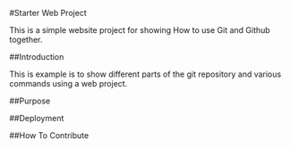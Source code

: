 #Starter Web Project

This is a simple website project for showing
How to use Git and Github together.

##Introduction

This is example is to show different parts 
of the git repository and various commands using a web project.

##Purpose

##Deployment

##How To Contribute